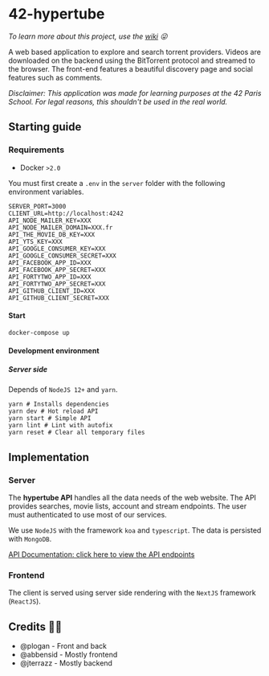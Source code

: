 # 42-hypertube

*To learn more about this project, use the [wiki](https://github.com/jterrazz/42-hypertube/wiki) 😜*

A web based application to explore and search torrent providers. Videos are downloaded on the backend using the BitTorrent protocol and streamed to the browser. The front-end features a beautiful discovery page and social features such as comments.

*Disclaimer: This application was made for learning purposes at the 42 Paris School. For legal reasons, this shouldn't be used in the real world.*

## Starting guide

### Requirements

- Docker `>2.0`

You must first create a `.env`  in the `server` folder with the following environment variables.

```dotnet
SERVER_PORT=3000
CLIENT_URL=http://localhost:4242
API_NODE_MAILER_KEY=XXX
API_NODE_MAILER_DOMAIN=XXX.fr
API_THE_MOVIE_DB_KEY=XXX
API_YTS_KEY=XXX
API_GOOGLE_CONSUMER_KEY=XXX
API_GOOGLE_CONSUMER_SECRET=XXX
API_FACEBOOK_APP_ID=XXX
API_FACEBOOK_APP_SECRET=XXX
API_FORTYTWO_APP_ID=XXX
API_FORTYTWO_APP_SECRET=XXX
API_GITHUB_CLIENT_ID=XXX
API_GITHUB_CLIENT_SECRET=XXX
```

#### Start

```bash
docker-compose up
```

#### Development environment

##### Server side

Depends of  `NodeJS 12+` and `yarn`.

```shell
yarn # Installs dependencies
yarn dev # Hot reload API
yarn start # Simple API
yarn lint # Lint with autofix
yarn reset # Clear all temporary files
```

## Implementation

### Server

The **hypertube API** handles all the data needs of the web website. The API provides searches, movie lists, account and stream endpoints. The user must authenticated to use most of our services.

We use `NodeJS` with the framework `koa` and `typescript`. The data is persisted with `MongoDB`.

[API Documentation: click here to view the API endpoints](https://documenter.getpostman.com/view/9049212/SVtVV8SF?version=latest#intro)

### Frontend

The client is served using server side rendering with the `NextJS` framework (`ReactJS`).

## Credits 👩‍💻

- @plogan - Front and back
- @abbensid - Mostly frontend
- @jterrazz - Mostly backend 
